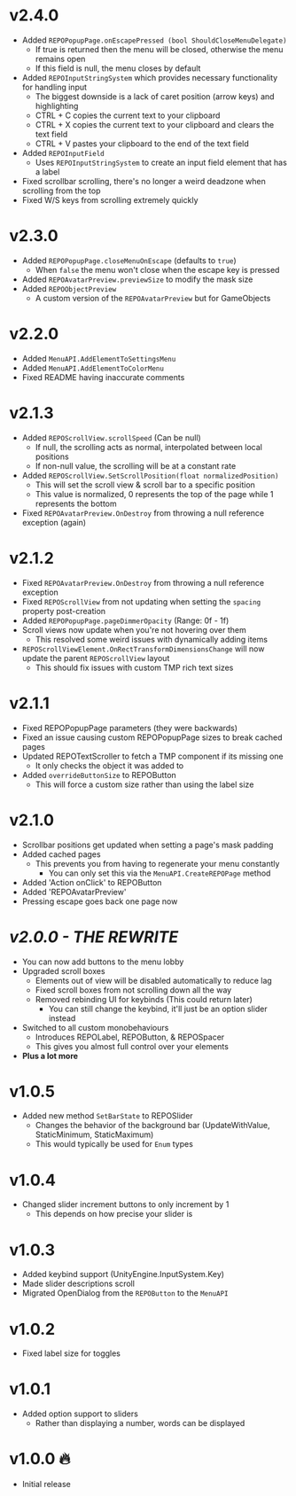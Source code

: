 # v2.4.0
- Added `REPOPopupPage.onEscapePressed (bool ShouldCloseMenuDelegate)`
  - If true is returned then the menu will be closed, otherwise the menu remains open
  - If this field is null, the menu closes by default
- Added `REPOInputStringSystem` which provides necessary functionality for handling input
  - The biggest downside is a lack of caret position (arrow keys) and highlighting
  - CTRL + C copies the current text to your clipboard
  - CTRL + X copies the current text to your clipboard and clears the text field
  - CTRL + V pastes your clipboard to the end of the text field
- Added `REPOInputField`
  - Uses `REPOInputStringSystem` to create an input field element that has a label
- Fixed scrollbar scrolling, there's no longer a weird deadzone when scrolling from the top
- Fixed W/S keys from scrolling extremely quickly

# v2.3.0
- Added `REPOPopupPage.closeMenuOnEscape` (defaults to `true`)
  - When `false` the menu won't close when the escape key is pressed
- Added `REPOAvatarPreview.previewSize` to modify the mask size
- Added `REPOObjectPreview`
  - A custom version of the `REPOAvatarPreview` but for GameObjects

# v2.2.0
- Added `MenuAPI.AddElementToSettingsMenu`
- Added `MenuAPI.AddElementToColorMenu`
- Fixed README having inaccurate comments

# v2.1.3
- Added `REPOScrollView.scrollSpeed` (Can be null)
  - If null, the scrolling acts as normal, interpolated between local positions
  - If non-null value, the scrolling will be at a constant rate
- Added `REPOScrollView.SetScrollPosition(float normalizedPosition)`
  - This will set the scroll view & scroll bar to a specific position
  - This value is normalized, 0 represents the top of the page while 1 represents the bottom
- Fixed `REPOAvatarPreview.OnDestroy` from throwing a null reference exception (again)

# v2.1.2
- Fixed `REPOAvatarPreview.OnDestroy` from throwing a null reference exception
- Fixed `REPOScrollView` from not updating when setting the `spacing` property post-creation
- Added `REPOPopupPage.pageDimmerOpacity` (Range: 0f - 1f)
- Scroll views now update when you're not hovering over them
  - This resolved some weird issues with dynamically adding items
- `REPOScrollViewElement.OnRectTransformDimensionsChange` will now update the parent `REPOScrollView` layout
  - This should fix issues with custom TMP rich text sizes

# v2.1.1
- Fixed REPOPopupPage parameters (they were backwards)
- Fixed an issue causing custom REPOPopupPage sizes to break cached pages
- Updated REPOTextScroller to fetch a TMP component if its missing one
  - It only checks the object it was added to
- Added `overrideButtonSize` to REPOButton
  - This will force a custom size rather than using the label size

# v2.1.0
- Scrollbar positions get updated when setting a page's mask padding
- Added cached pages
  - This prevents you from having to regenerate your menu constantly
    - You can only set this via the `MenuAPI.CreateREPOPage` method
- Added 'Action onClick' to REPOButton
- Added 'REPOAvatarPreview'
- Pressing escape goes back one page now

# ***v2.0.0 - THE REWRITE***
- You can now add buttons to the menu lobby
- Upgraded scroll boxes
  - Elements out of view will be disabled automatically to reduce lag
  - Fixed scroll boxes from not scrolling down all the way
  - Removed rebinding UI for keybinds (This could return later)
    - You can still change the keybind, it'll just be an option slider instead
- Switched to all custom monobehaviours
  - Introduces REPOLabel, REPOButton, & REPOSpacer
  - This gives you almost full control over your elements
- **Plus a lot more**

# v1.0.5
- Added new method `SetBarState` to REPOSlider
  - Changes the behavior of the background bar (UpdateWithValue, StaticMinimum, StaticMaximum)
  - This would typically be used for `Enum` types

# v1.0.4
- Changed slider increment buttons to only increment by 1
  - This depends on how precise your slider is

# v1.0.3
- Added keybind support (UnityEngine.InputSystem.Key)
- Made slider descriptions scroll
- Migrated OpenDialog from the `REPOButton` to the `MenuAPI`

# v1.0.2
- Fixed label size for toggles

# v1.0.1
- Added option support to sliders
  - Rather than displaying a number, words can be displayed

# v1.0.0 🔥
- Initial release